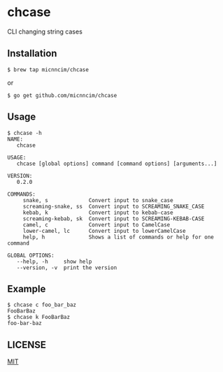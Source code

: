 # chcase

CLI changing string cases

## Installation

```
$ brew tap micnncim/chcase
```

or

```
$ go get github.com/micnncim/chcase
```

## Usage

```
$ chcase -h
NAME:
   chcase

USAGE:
   chcase [global options] command [command options] [arguments...]

VERSION:
   0.2.0

COMMANDS:
     snake, s             Convert input to snake_case
     screaming-snake, ss  Convert input to SCREAMING_SNAKE_CASE
     kebab, k             Convert input to kebab-case
     screaming-kebab, sk  Convert input to SCREAMING-KEBAB-CASE
     camel, c             Convert input to CamelCase
     lower-camel, lc      Convert input to lowerCamelCase
     help, h              Shows a list of commands or help for one command

GLOBAL OPTIONS:
   --help, -h     show help
   --version, -v  print the version
```

## Example

```
$ chcase c foo_bar_baz
FooBarBaz
$ chcase k FooBarBaz
foo-bar-baz
```

## LICENSE

[MIT](./LICENSE)